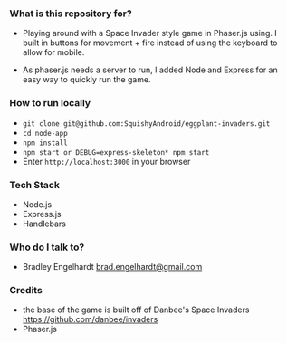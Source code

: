 
### What is this repository for? ###

* Playing around with a Space Invader style game in Phaser.js using. I built in buttons for movement + fire instead of using the keyboard to allow for mobile. 

* As phaser.js needs a server to run, I added Node and Express for an easy way to quickly run the game.

### How to run locally ###

* `git clone git@github.com:SquishyAndroid/eggplant-invaders.git`
* `cd node-app`
* `npm install`
* `npm start or DEBUG=express-skeleton* npm start`
* Enter `http://localhost:3000` in your browser

### Tech Stack ###

* Node.js
* Express.js
* Handlebars

### Who do I talk to? ###

* Bradley Engelhardt <brad.engelhardt@gmail.com>

### Credits ###

* the base of the game is built off of Danbee's Space Invaders
https://github.com/danbee/invaders
* Phaser.js
